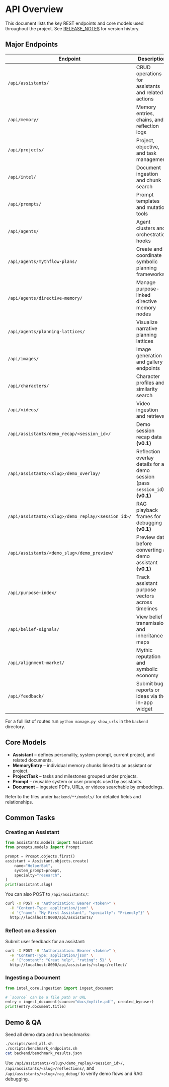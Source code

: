 # API Overview

This document lists the key REST endpoints and core models used throughout the project. See [RELEASE_NOTES](RELEASE_NOTES.md) for version history.

## Major Endpoints

| Endpoint | Description |
| --- | --- |
| `/api/assistants/` | CRUD operations for assistants and related actions |
| `/api/memory/` | Memory entries, chains, and reflection logs |
| `/api/projects/` | Project, objective, and task management |
| `/api/intel/` | Document ingestion and chunk search |
| `/api/prompts/` | Prompt templates and mutation tools |
| `/api/agents/` | Agent clusters and orchestration hooks |
| `/api/agents/mythflow-plans/` | Create and coordinate symbolic planning frameworks |
| `/api/agents/directive-memory/` | Manage purpose-linked directive memory nodes |
| `/api/agents/planning-lattices/` | Visualize narrative planning lattices |
| `/api/images/` | Image generation and gallery endpoints |
| `/api/characters/` | Character profiles and similarity search |
| `/api/videos/` | Video ingestion and retrieval |
| `/api/assistants/demo_recap/<session_id>/` | Demo session recap data **(v0.1)** |
| `/api/assistants/<slug>/demo_overlay/` | Reflection overlay details for a demo session (pass `session_id`) **(v0.1)** |
| `/api/assistants/<slug>/demo_replay/<session_id>/` | RAG playback frames for debugging **(v0.1)** |
| `/api/assistants/<demo_slug>/demo_preview/` | Preview data before converting a demo assistant **(v0.1)** |
| `/api/purpose-index/` | Track assistant purpose vectors across timelines |
| `/api/belief-signals/` | View belief transmission and inheritance maps |
| `/api/alignment-market/` | Mythic reputation and symbolic economy |
| `/api/feedback/` | Submit bug reports or ideas via the in-app widget |

For a full list of routes run `python manage.py show_urls` in the `backend` directory.

## Core Models

- **Assistant** – defines personality, system prompt, current project, and related documents.
- **MemoryEntry** – individual memory chunks linked to an assistant or project.
- **ProjectTask** – tasks and milestones grouped under projects.
- **Prompt** – reusable system or user prompts used by assistants.
- **Document** – ingested PDFs, URLs, or videos searchable by embeddings.

Refer to the files under `backend/**/models/` for detailed fields and relationships.

## Common Tasks

### Creating an Assistant

```python
from assistants.models import Assistant
from prompts.models import Prompt

prompt = Prompt.objects.first()
assistant = Assistant.objects.create(
    name="HelperBot",
    system_prompt=prompt,
    specialty="research",
)
print(assistant.slug)
```

You can also POST to `/api/assistants/`:

```bash
curl -X POST -H "Authorization: Bearer <token>" \
  -H "Content-Type: application/json" \
  -d '{"name": "My First Assistant", "specialty": "Friendly"}' \
  http://localhost:8000/api/assistants/
```

### Reflect on a Session

Submit user feedback for an assistant:

```bash
curl -X POST -H "Authorization: Bearer <token>" \
  -H "Content-Type: application/json" \
  -d '{"content": "Great help", "rating": 5}' \
  http://localhost:8000/api/assistants/<slug>/reflect/
```

### Ingesting a Document

```python
from intel_core.ingestion import ingest_document

# `source` can be a file path or URL
entry = ingest_document(source="docs/myfile.pdf", created_by=user)
print(entry.document.title)
```

## Demo & QA

Seed all demo data and run benchmarks:

```bash
./scripts/seed_all.sh
./scripts/benchmark_endpoints.sh
cat backend/benchmark_results.json
```

Use `/api/assistants/<slug>/demo_replay/<session_id>/`,
`/api/assistants/<slug>/reflections/`, and `/api/assistants/<slug>/rag_debug/`
to verify demo flows and RAG debugging.
